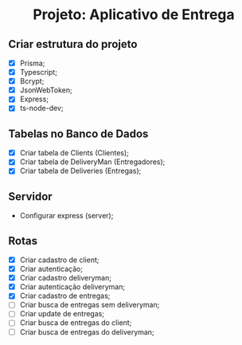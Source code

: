 <div align="center">
  <h1 align="center">Projeto: Aplicativo de Entrega</h1>
</div>

## Criar estrutura do projeto
- [x] Prisma;
- [x] Typescript;
- [x] Bcrypt;
- [x] JsonWebToken;
- [x] Express;
- [x] ts-node-dev;

## Tabelas no Banco de Dados
- [x] Criar tabela de Clients (Clientes);
- [x] Criar tabela de DeliveryMan (Entregadores);
- [x] Criar tabela de Deliveries (Entregas);

## Servidor
- Configurar express (server);

## Rotas

- [x] Criar cadastro de client;
- [x] Criar autenticação;
- [x] Criar cadastro deliveryman;
- [x] Criar autenticação deliveryman;
- [x] Criar cadastro de entregas;
- [ ] Criar busca de entregas sem deliveryman;
- [ ] Criar update de entregas;
- [ ] Criar busca de entregas do client;
- [ ] Criar busca de entregas do deliveryman; 